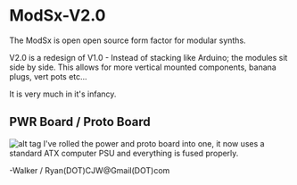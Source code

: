 ModSx-V2.0
==========

The ModSx is open open source form factor for modular synths. 

V2.0 is a redesign of V1.0 - Instead of stacking like Arduino; the modules sit side by side.
This allows for more vertical mounted components, banana plugs, vert pots etc...

It is very much in it's infancy.

PWR Board / Proto Board
----------------
![alt tag](https://raw.githubusercontent.com/Machine-Hum/ModSx-V2.0/master/Media%20(Pictures%20%26%20Videos)/PWR.JPG)
I've rolled the power and proto board into one, it now uses a standard ATX computer PSU and everything is fused properly.

-Walker / Ryan(DOT)CJW@Gmail(DOT)com
